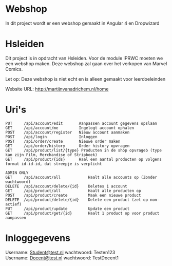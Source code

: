 # Webshop

In dit project wordt er een webshop gemaakt in Angular 4 en Dropwizard

# Hsleiden

Dit project is in opdracht van Hsleiden. Voor de module IPRWC moeten we een webshop maken. 
Deze webshop zal gaan over het verkopen van Marvel Comics.

Let op: Deze webshop is niet echt en is alleen gemaakt voor leerdoeleinden

Website URL: http://martijnvanadrichem.nl/home

# Uri's  

    PUT     /api/account/edit       Aanpassen account gegevens opslaan
    GET     /api/account/me         Ingelogt account ophalen
    POST    /api/account/register   Nieuw account aanmaken
    POST    /api/login              Inloggen
    POST    /api/order/create       Nieuwe order maken
    GET     /api/order/history      Order history opvragen
    GET     /api/product/list/{type} Producten in de shop opvrageb (type kan zijn Film, Merchandise of Stripboek)
    GET     /api/product/{ids}      Haal een aantal producten op volgens format id-id-id, dat streepje is verplicht
    
    ADMIN ONLY
    GET     /api/account/all            Haalt alle accounts op (Zonder wachtwoord)
    DELETE  /api/account/delete/{id}    Deletes 1 account
    GET     /api/product/all            Haalt alle producten op
    POST    /api/product/create         Maak een nieuwe product
    DELETE  /api/product/delete/{id}    Delete een product (zet op non-actief)
    PUT     /api/product/update         Update een product
    GET     /api/product/get/{id}       Haalt 1 product op voor product aanpassen
 
# Inloggegevens  

Username: Student@test.nl wachtwoord: Testen123  
Username: Docent@test.nl wachtwoord: TestDocent1
